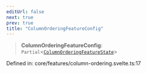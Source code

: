 ```yaml
---
editUrl: false
next: true
prev: true
title: "ColumnOrderingFeatureConfig"
---
```


> **ColumnOrderingFeatureConfig**: `Partial`\<[`ColumnOrderingFeatureState`](/api/type-aliases/columnorderingfeaturestate/)\>

Defined in: core/features/column-ordering.svelte.ts:17
